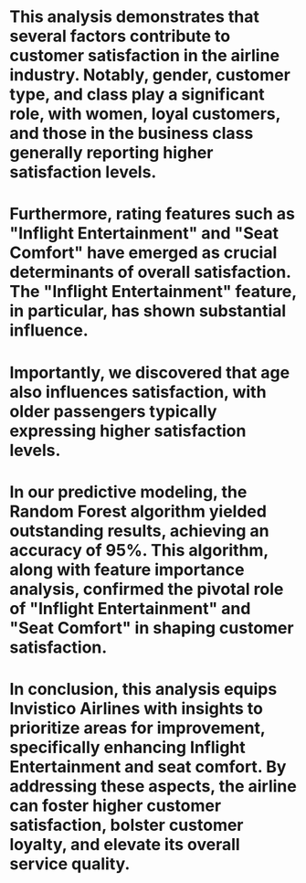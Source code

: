 # This analysis demonstrates that several factors contribute to customer satisfaction in the airline industry. Notably, gender, customer type, and class play a significant role, with women, loyal customers, and those in the business class generally reporting higher satisfaction levels.

# Furthermore, rating features such as "Inflight Entertainment" and "Seat Comfort" have emerged as crucial determinants of overall satisfaction. The "Inflight Entertainment" feature, in particular, has shown substantial influence.

# Importantly, we discovered that age also influences satisfaction, with older passengers typically expressing higher satisfaction levels.

# In our predictive modeling, the Random Forest algorithm yielded outstanding results, achieving an accuracy of 95%. This algorithm, along with feature importance analysis, confirmed the pivotal role of "Inflight Entertainment" and "Seat Comfort" in shaping customer satisfaction.

# In conclusion, this analysis equips Invistico Airlines with insights to prioritize areas for improvement, specifically enhancing Inflight Entertainment and seat comfort. By addressing these aspects, the airline can foster higher customer satisfaction, bolster customer loyalty, and elevate its overall service quality.


